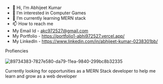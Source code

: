- 👋 Hi, I’m Abhijeet Kumar
- 👀 I’m interested in Computer Games
- 🌱 I’m currently learning MERN stack
- 📫 How to reach me 
- My Email Id   - akc972527@gmail.com
- My Portfolio  - https://portfolio1-abhi972527.vercel.app/
- My LinkedIn   - https://www.linkedin.com/in/abhijeet-kumar-0238301bb/

<!---
abhi972527/abhi972527 is a ✨ special ✨ repository because its `README.md` (this file) appears on your GitHub profile.
You can click the Preview link to take a look at your changes.
--->
Profiencies <br> <br>
![89734383-7827e580-da79-11ea-9840-299bc8b32335](https://user-images.githubusercontent.com/91535285/148386199-3a6fc9b1-47a0-47e6-939f-e449514415fc.jpg)
<br>

Currently looking for opportunities as a MERN Stack developer to help me learn and grow as a web developer
